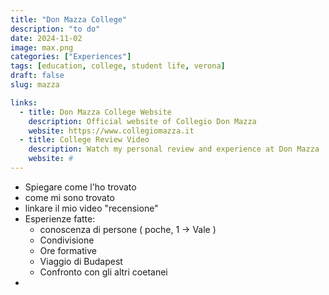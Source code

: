 ```yaml
---
title: "Don Mazza College"
description: "to do"
date: 2024-11-02
image: max.png
categories: ["Experiences"]
tags: [education, college, student life, verona]
draft: false
slug: mazza

links:
  - title: Don Mazza College Website
    description: Official website of Collegio Don Mazza
    website: https://www.collegiomazza.it
  - title: College Review Video
    description: Watch my personal review and experience at Don Mazza
    website: #
---
```


- Spiegare come l'ho trovato
- come mi sono trovato
- linkare il mio video "recensione"
- Esperienze fatte: 
    - conoscenza di persone ( poche, 1 -> Vale )
    - Condivisione
    - Ore formative
    - Viaggio di Budapest
    - Confronto con gli altri coetanei
- 
